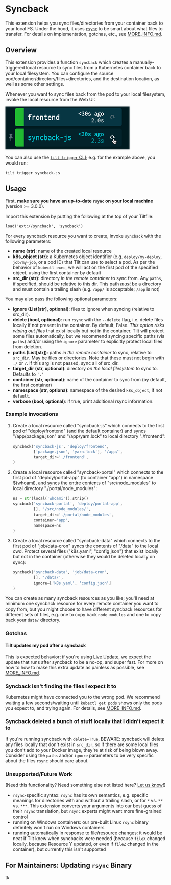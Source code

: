 # Syncback

This extension helps you sync files/directories from your container back to your local FS. Under the hood, it uses [`rsync`](https://rsync.samba.org/) to be smart about what files to transfer. For details on implementation, gotchas, etc., see [MORE_INFO.md](MORE_INFO.md).

## Overview
This extension provides a function `syncback` which creates a manually-triggered local resource to sync files from a Kubernetes container back to your local filesystem. You can configure the source pod/container/directory/files+directories, and the destination location, as well as some other settings.

Whenever you want to sync files back from the pod to your local filesystem, invoke the local resource from the Web UI:

![A syncback resource in the sidebar, with the trigger button highlighted](assets/trigger-syncback.png)

You can also use the [`tilt trigger` CLI](https://docs.tilt.dev/cli/tilt_trigger.html); e.g. for the example above, you would run:
```
tilt trigger syncback-js
```

## Usage
First, **make sure you have an up-to-date `rsync` on your local machine** (version >= 3.0.0).

Import this extension by putting the following at the top of your Tiltfile:
```
load('ext://syncback', 'syncback')
```

For every syncback resource you want to create, invoke `syncback` with the following parameters:

* **name (str)**: name of the created local resource
* **k8s_object (str)**: a Kubernetes object identifier (e.g. `deploy/my-deploy`, `job/my-job`, or a pod ID) that Tilt can use to select a pod. As per the behavior of `kubectl exec`, we will act on the first pod of the specified object, using the first container by default
* **src_dir (str)**: directory *in the remote container* to sync from. Any `paths`, if specified, should be relative to this dir. This path *must* be a directory and must contain a trailing slash (e.g. `/app/` is acceptable; `/app` is not)

You may also pass the following optional parameters:
* **ignore (List[str], optional)**: files to ignore when syncing (relative to src_dir).
* **delete (bool, optional)**: run `rsync` with the `--delete` flag, i.e. delete files locally if not present in the container. By default, False. *This option risks wiping out files* that exist locally but not in the container. Tilt will protect some files automatically, but we recommend syncing specific paths (via `paths`) and/or using the `ignore` parameter to explicitly protect local files from deletion.
* **paths (List[str])**: paths *in the remote container* to sync, relative to `src_dir`. May be files or directories. Note that these must not begin with `./` or `/`. If this arg is not passed, sync all of src_dir.
* **target_dir (str, optional)**: directory *on the local filesystem* to sync to. Defaults to `'.'`
* **container (str, optional)**: name of the container to sync from (by default, the first container)
* **namespace (str, optiona)**: namespace of the desired `k8s_object`, if not `default`.
* **verbose (bool, optional)**: if true, print additional rsync information.

### Example invocations
1. Create a local resource called "syncback-js" which connects to the first pod of "deploy/frontend" (and the default container) and syncs "/app/package.json" and "/app/yarn.lock" to local directory "./frontend":
    ```python
    syncback('syncback-js', 'deploy/frontend',
             ['package.json', 'yarn.lock'], '/app/',
             target_dir='./frontend',
    )
    ```

2. Create a local resource called "syncback-portal" which connects to the first pod of "deploy/portal-app" (to container "app") in namespace $(whoami), and syncs the entire contents of "src/node_modules" to local directory "./portal/node_modules":
    ```python
    ns = str(local('whoami')).strip()
    syncback('syncback-portal', 'deploy/portal-app',
             [], '/src/node_modules/',
             target_dir='./portal/node_modules',
             container='app',
             namespace=ns
    )
    ```

3. Create a local resource called "syncback-data" which connects to the first pod of "job/data-cron" syncs the contents of "/data" to the local cwd. Protect several files ("k8s.yaml", "config.json") that exist locally but not in the container (otherwise they would be deleted locally on sync):
    ```python
    syncback('syncback-data', 'job/data-cron',
             [], '/data/',
             ignore=['k8s.yaml', 'config.json']
   )
    ```

You can create as many syncback resources as you like; you'll need at minimum one syncback resource for every remote container you want to copy from, but you might choose to have different syncback resources for different sets of files, e.g. one to copy back `node_modules` and one to copy back your `data/` directory.

### Gotchas
#### Tilt updates my pod after a syncback
This is expected behavior; if you're using [Live Update](https://docs.tilt.dev/live_update_tutorial.html), we expect the update that runs after syncback to be a no-op, and super fast. For more on how to how to make this extra update as painless as possible, see [MORE_INFO.md](MORE_INFO.md).

### Syncback isn't finding the files I expect it to
Kubernetes might have connected you to the wrong pod. We recommend waiting a few seconds/waiting until `kubectl get pods` shows only the pods you expect to, and trying again. For details, see [MORE_INFO.md](MORE_INFO.md).

### Syncback deleted a bunch of stuff locally that I didn't expect it to
If you're running syncback with `delete=True`, BEWARE: syncback will delete any files locally that don't exist in `src_dir`, so if there are some local files you don't add to your Docker image, they're at risk of being blown away. Consider using the `paths` and/or `ignore` parameters to be very specific about the files `rsync` should care about.

### Unsupported/Future Work
(Need this functionality? Need something else not listed here? [Let us know](https://github.com/tilt-dev/tilt-extensions/issues)!)
* `rsync`-specific syntax: `rsync` has its own semantics, e.g. specific meanings for directories with and without a trailing slash, or for `*` vs. `**` vs. `***`. This extension converts your arguments into our best guess of their `rsync` translation, but `rsync` experts might want more fine-grained control
* running on Windows containers: our pre-built Linux `rsync` binary definitely won't run on Windows containers
* running automatically in response to file/resource changes: it would be neat if Tilt knew when syncbacks were needed (because `fileX` changed locally, because Resource Y updated, or even if `fileZ` changed in the container), but currently this isn't supported

## For Maintainers: Updating `rsync` Binary
tk

[^1]: https://www.digitalocean.com/community/tutorials/how-to-use-rsync-to-sync-local-and-remote-directories
